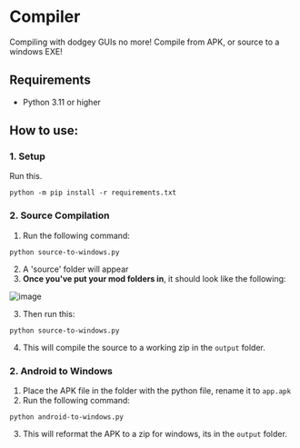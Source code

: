 # Compiler
Compiling with dodgey GUIs no more! Compile from APK, or source to a windows EXE!

## Requirements
- Python 3.11 or higher

## How to use:
### 1. Setup
Run this.
```
python -m pip install -r requirements.txt
```
### 2. Source Compilation
1. Run the following command:
```
python source-to-windows.py
```
2. A 'source' folder will appear
3. **Once you've put your mod folders in**, it should look like the following:

![image](https://github.com/sealldeveloper/incredibox-modding-docs/assets/120470330/0bea00d6-6947-4f5f-a084-1b5f8658102f)

3. Then run this:
```
python source-to-windows.py
```
4. This will compile the source to a working zip in the `output` folder.

### 2. Android to Windows
1. Place the APK file in the folder with the python file, rename it to `app.apk`
2. Run the following command:
```
python android-to-windows.py
```
3. This will reformat the APK to a zip for windows, its in the `output` folder.

